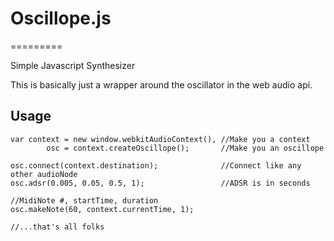 # Oscillope.js
=========

Simple Javascript Synthesizer

This is basically just a wrapper around the oscillator in the web audio api.

## Usage

    var context = new window.webkitAudioContext(), //Make you a context
            osc = context.createOscillope();       //Make you an oscillope

    osc.connect(context.destination);              //Connect like any other audioNode
    osc.adsr(0.005, 0.05, 0.5, 1);                 //ADSR is in seconds

    //MidiNote #, startTime, duration
    osc.makeNote(60, context.currentTime, 1);

    //...that's all folks
